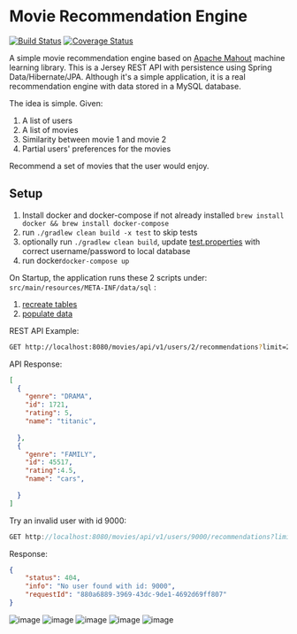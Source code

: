 Movie Recommendation Engine
=====================================
[![Build Status](https://travis-ci.org/julesbond007/movie-recommendation-api.svg?branch=master)](https://travis-ci.org/julesbond007/movie-recommendation-api)
[![Coverage Status](https://coveralls.io/repos/github/julesbond007/movie-recommendation-api/badge.svg?branch=master)](https://coveralls.io/github/julesbond007/movie-recommendation-api?branch=master)

A simple movie recommendation engine based on [Apache Mahout](https://mahout.apache.org/) machine learning library.  This is a Jersey REST API with persistence using Spring Data/Hibernate/JPA.  Although it's a simple application, it is a real recommendation engine with data stored in a MySQL database.  

The idea is simple. Given:

<ol>
    <li> A list of users</li>
    <li> A list of movies</li>
    <li> Similarity between movie 1 and movie 2</li>
    <li> Partial users' preferences for the movies</li>
</ol>

Recommend a set of movies that the user would enjoy.

Setup
-------
1. Install docker and docker-compose if not already installed `brew install docker && brew install docker-compose`
2. run `./gradlew clean build -x test` to skip tests
3. optionally run `./gradlew clean build`, update [test.properties](https://github.com/julesbond007/movie-recommendation-api/blob/master/src/main/resources/META-INF/properties/test.properties) with correct username/password to local database
3. run docker`docker-compose up`

On Startup, the application runs these 2 scripts under: `src/main/resources/META-INF/data/sql` :

1. [recreate tables](https://github.com/julesbond007/movie-recommendation-engine/blob/master/src/main/resources/META-INF/data/sql/ddl.sql)
2. [populate data](https://github.com/julesbond007/movie-recommendation-engine/blob/master/src/main/resources/META-INF/data/sql/init.sql)



REST API Example:
```bash
GET http://localhost:8080/movies/api/v1/users/2/recommendations?limit=2
```

API Response:
```json
[
  {
    "genre": "DRAMA",
    "id": 1721,
    "rating": 5,
    "name": "titanic",
    
  },
  {
    "genre": "FAMILY",
    "id": 45517,
    "rating":4.5,
    "name": "cars",
   
  }
]
```

Try an invalid user with id 9000:
```java
GET http://localhost:8080/movies/api/v1/users/9000/recommendations?limit=2
```

Response:
```json
{
    "status": 404,
    "info": "No user found with id: 9000",
    "requestId": "880a6889-3969-43dc-9de1-4692d69ff807"
}
```
![image](https://user-images.githubusercontent.com/80017048/167564195-c39d890c-11f6-4127-a0f0-5ba80cfdfa16.png)
![image](https://user-images.githubusercontent.com/80017048/167564448-08b8b1bf-067e-4962-9326-7fd9124b93eb.png)
![image](https://user-images.githubusercontent.com/80017048/167564544-e2843185-2e2a-4e02-adf7-0a5ea9ed73d9.png)
![image](https://user-images.githubusercontent.com/80017048/167564801-b3d5c624-4d41-4e73-9d22-3fe8c46d7b3f.png)
![image](https://user-images.githubusercontent.com/80017048/167564881-986020a3-cdfb-4163-be52-dd855f59b462.png)






